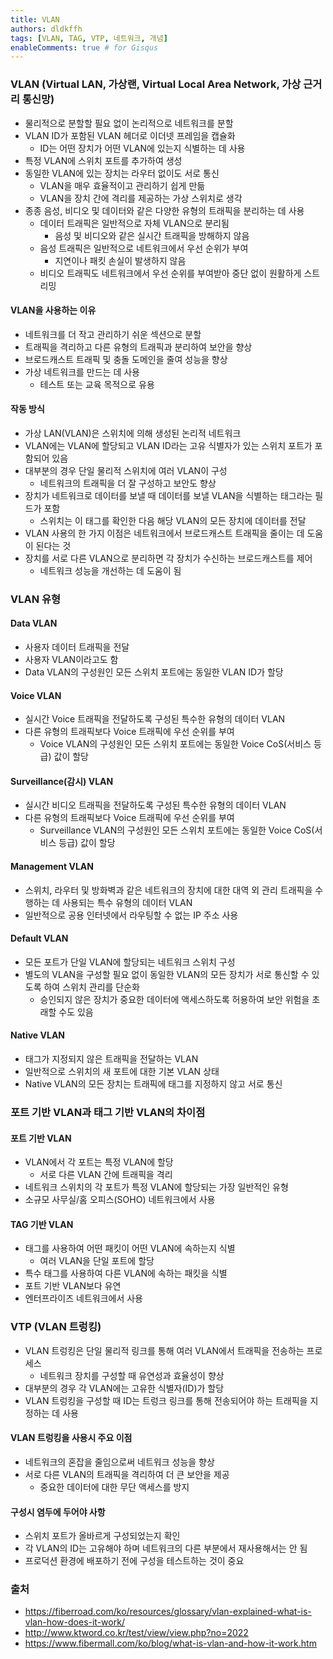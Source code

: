 ```yaml
---
title: VLAN
authors: dldkffh
tags: [VLAN, TAG, VTP, 네트워크, 개념]
enableComments: true # for Gisqus
---
```


### VLAN (Virtual LAN, 가상랜, Virtual Local Area Network, 가상 근거리 통신망)

- 물리적으로 분할할 필요 없이 논리적으로 네트워크를 분할
- VLAN ID가 포함된 VLAN 헤더로 이더넷 프레임을 캡슐화
  - ID는 어떤 장치가 어떤 VLAN에 있는지 식별하는 데 사용
- 특정 VLAN에 스위치 포트를 추가하여 생성
- 동일한 VLAN에 있는 장치는 라우터 없이도 서로 통신
  - VLAN을 매우 효율적이고 관리하기 쉽게 만듦
  - VLAN을 장치 간에 격리를 제공하는 가상 스위치로 생각
  <!--truncate-->
- 종종 음성, 비디오 및 데이터와 같은 다양한 유형의 트래픽을 분리하는 데 사용
  - 데이터 트래픽은 일반적으로 자체 VLAN으로 분리됨
    - 음성 및 비디오와 같은 실시간 트래픽을 방해하지 않음
  - 음성 트래픽은 일반적으로 네트워크에서 우선 순위가 부여
    - 지연이나 패킷 손실이 발생하지 않음
  - 비디오 트래픽도 네트워크에서 우선 순위를 부여받아 중단 없이 원활하게 스트리밍

#### VLAN을 사용하는 이유

- 네트워크를 더 작고 관리하기 쉬운 섹션으로 분할
- 트래픽을 격리하고 다른 유형의 트래픽과 분리하여 보안을 향상
- 브로드캐스트 트래픽 및 충돌 도메인을 줄여 성능을 향상
- 가상 네트워크를 만드는 데 사용
  - 테스트 또는 교육 목적으로 유용

#### 작동 방식

- 가상 LAN(VLAN)은 스위치에 의해 생성된 논리적 네트워크
- VLAN에는 VLAN에 할당되고 VLAN ID라는 고유 식별자가 있는 스위치 포트가 포함되어 있음
- 대부분의 경우 단일 물리적 스위치에 여러 VLAN이 구성
  - 네트워크의 트래픽을 더 잘 구성하고 보안도 향상
- 장치가 네트워크로 데이터를 보낼 때 데이터를 보낼 VLAN을 식별하는 태그라는 필드가 포함
  - 스위치는 이 태그를 확인한 다음 해당 VLAN의 모든 장치에 데이터를 전달
- VLAN 사용의 한 가지 이점은 네트워크에서 브로드캐스트 트래픽을 줄이는 데 도움이 된다는 것
- 장치를 서로 다른 VLAN으로 분리하면 각 장치가 수신하는 브로드캐스트를 제어
  - 네트워크 성능을 개선하는 데 도움이 됨

### VLAN 유형

#### Data VLAN

- 사용자 데이터 트래픽을 전달
- 사용자 VLAN이라고도 함
- Data VLAN의 구성원인 모든 스위치 포트에는 동일한 VLAN ID가 할당

#### Voice VLAN

- 실시간 Voice 트래픽을 전달하도록 구성된 특수한 유형의 데이터 VLAN
- 다른 유형의 트래픽보다 Voice 트래픽에 우선 순위를 부여
  - Voice VLAN의 구성원인 모든 스위치 포트에는 동일한 Voice CoS(서비스 등급) 값이 할당

#### Surveillance(감시) VLAN

- 실시간 비디오 트래픽을 전달하도록 구성된 특수한 유형의 데이터 VLAN
- 다른 유형의 트래픽보다 Voice 트래픽에 우선 순위를 부여
  - Surveillance VLAN의 구성원인 모든 스위치 포트에는 동일한 Voice CoS(서비스 등급) 값이 할당

#### Management VLAN

- 스위치, 라우터 및 방화벽과 같은 네트워크의 장치에 대한 대역 외 관리 트래픽을 수행하는 데 사용되는 특수 유형의 데이터 VLAN
- 일반적으로 공용 인터넷에서 라우팅할 수 없는 IP 주소 사용

#### Default VLAN

- 모든 포트가 단일 VLAN에 할당되는 네트워크 스위치 구성
- 별도의 VLAN을 구성할 필요 없이 동일한 VLAN의 모든 장치가 서로 통신할 수 있도록 하여 스위치 관리를 단순화
  - 승인되지 않은 장치가 중요한 데이터에 액세스하도록 허용하여 보안 위험을 초래할 수도 있음

#### Native VLAN

- 태그가 지정되지 않은 트래픽을 전달하는 VLAN
- 일반적으로 스위치의 새 포트에 대한 기본 VLAN 상태
- Native VLAN의 모든 장치는 트래픽에 태그를 지정하지 않고 서로 통신

### 포트 기반 VLAN과 태그 기반 VLAN의 차이점

#### 포트 기반 VLAN

- VLAN에서 각 포트는 특정 VLAN에 할당
  - 서로 다른 VLAN 간에 트래픽을 격리
- 네트워크 스위치의 각 포트가 특정 VLAN에 할당되는 가장 일반적인 유형
- 소규모 사무실/홈 오피스(SOHO) 네트워크에서 사용

#### TAG 기반 VLAN

- 태그를 사용하여 어떤 패킷이 어떤 VLAN에 속하는지 식별
  - 여러 VLAN을 단일 포트에 할당
- 특수 태그를 사용하여 다른 VLAN에 속하는 패킷을 식별
- 포트 기반 VLAN보다 유연
- 엔터프라이즈 네트워크에서 사용

### VTP (VLAN 트렁킹)

- VLAN 트렁킹은 단일 물리적 링크를 통해 여러 VLAN에서 트래픽을 전송하는 프로세스
  - 네트워크 장치를 구성할 때 유연성과 효율성이 향상
- 대부분의 경우 각 VLAN에는 고유한 식별자(ID)가 할당
- VLAN 트렁킹을 구성할 때 ID는 트렁크 링크를 통해 전송되어야 하는 트래픽을 지정하는 데 사용

#### VLAN 트렁킹을 사용시 주요 이점

- 네트워크의 혼잡을 줄임으로써 네트워크 성능을 향상
- 서로 다른 VLAN의 트래픽을 격리하여 더 큰 보안을 제공
  - 중요한 데이터에 대한 무단 액세스를 방지

#### 구성시 염두에 두어야 사항

- 스위치 포트가 올바르게 구성되었는지 확인
- 각 VLAN의 ID는 고유해야 하며 네트워크의 다른 부분에서 재사용해서는 안 됨
- 프로덕션 환경에 배포하기 전에 구성을 테스트하는 것이 중요

### 출처

- https://fiberroad.com/ko/resources/glossary/vlan-explained-what-is-vlan-how-does-it-work/
- http://www.ktword.co.kr/test/view/view.php?no=2022
- https://www.fibermall.com/ko/blog/what-is-vlan-and-how-it-work.htm
